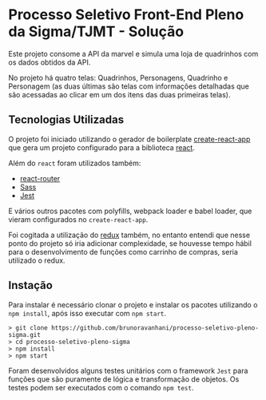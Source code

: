 # Processo Seletivo Front-End Pleno da Sigma/TJMT - Solução

Este projeto consome a API da marvel e simula uma loja de quadrinhos com os dados obtidos da API.

No projeto há quatro telas: Quadrinhos, Personagens, Quadrinho e Personagem (as duas últimas são telas com informações detalhadas que são acessadas ao clicar em um dos itens das duas primeiras telas).

## Tecnologias Utilizadas

O projeto foi iniciado utilizando o gerador de boilerplate [create-react-app](https://github.com/facebook/create-react-app) que gera um projeto configurado para a biblioteca [react](https://reactjs.org/).

Além do `react` foram utilizados também:

- [react-router](https://github.com/ReactTraining/react-router)
- [Sass](https://sass-lang.com/)
- [Jest](https://facebook.github.io/jest/)

E vários outros pacotes com polyfills, webpack loader e babel loader, que vieram configurados no `create-react-app`.

Foi cogitada a utilização do [redux](https://redux.js.org/) também, no entanto entendi que nesse ponto do projeto só iria adicionar complexidade, se houvesse tempo hábil para o desenvolvimento de funções como carrinho de compras, seria utilizado o redux.

## Instação

Para instalar é necessário clonar o projeto e instalar os pacotes utilizando o `npm install`, após isso executar com `npm start`.

```
> git clone https://github.com/brunoravanhani/processo-seletivo-pleno-sigma.git
> cd processo-seletivo-pleno-sigma
> npm install
> npm start
```

Foram desenvolvidos alguns testes unitários com o framework `Jest` para funções que são puramente de lógica e transformação de objetos. Os testes podem ser executados com o comando `npm test`.
